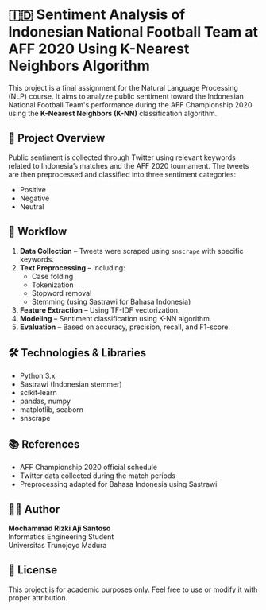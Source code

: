 # 🇮🇩 Sentiment Analysis of Indonesian National Football Team at AFF 2020 Using K-Nearest Neighbors Algorithm

This project is a final assignment for the Natural Language Processing (NLP) course. It aims to analyze public sentiment toward the Indonesian National Football Team's performance during the AFF Championship 2020 using the **K-Nearest Neighbors (K-NN)** classification algorithm.

## 📌 Project Overview

Public sentiment is collected through Twitter using relevant keywords related to Indonesia’s matches and the AFF 2020 tournament. The tweets are then preprocessed and classified into three sentiment categories:
- Positive
- Negative
- Neutral

## 🧪 Workflow
1. **Data Collection** – Tweets were scraped using `snscrape` with specific keywords.
2. **Text Preprocessing** – Including:
   - Case folding
   - Tokenization
   - Stopword removal
   - Stemming (using Sastrawi for Bahasa Indonesia)
3. **Feature Extraction** – Using TF-IDF vectorization.
4. **Modeling** – Sentiment classification using K-NN algorithm.
5. **Evaluation** – Based on accuracy, precision, recall, and F1-score.

## 🛠️ Technologies & Libraries
- Python 3.x
- Sastrawi (Indonesian stemmer)
- scikit-learn
- pandas, numpy
- matplotlib, seaborn
- snscrape

## 📚 References
- AFF Championship 2020 official schedule
- Twitter data collected during the match periods
- Preprocessing adapted for Bahasa Indonesia using Sastrawi

## 👨‍💻 Author
**Mochammad Rizki Aji Santoso**  
Informatics Engineering Student  
Universitas Trunojoyo Madura

## 📃 License
This project is for academic purposes only. Feel free to use or modify it with proper attribution.
